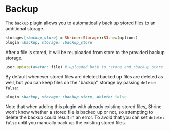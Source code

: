 # Backup

The [`backup`][backup] plugin allows you to automatically back up stored files
to an additional storage.

```rb
storages[:backup_store] = Shrine::Storage::S3.new(options)
plugin :backup, storage: :backup_store
```

After a file is stored, it will be reuploaded from store to the provided backup
storage.

```rb
user.update(avatar: file) # uploaded both to :store and :backup_store
```

By default whenever stored files are deleted backed up files are deleted as
well, but you can keep files on the "backup" storage by passing `delete:
false`:

```rb
plugin :backup, storage: :backup_store, delete: false
```

Note that when adding this plugin with already existing stored files, Shrine
won't know whether a stored file is backed up or not, so attempting to delete
the backup could result in an error. To avoid that you can set `delete: false`
until you manually back up the existing stored files.

[backup]: /lib/shrine/plugins/backup.rb
